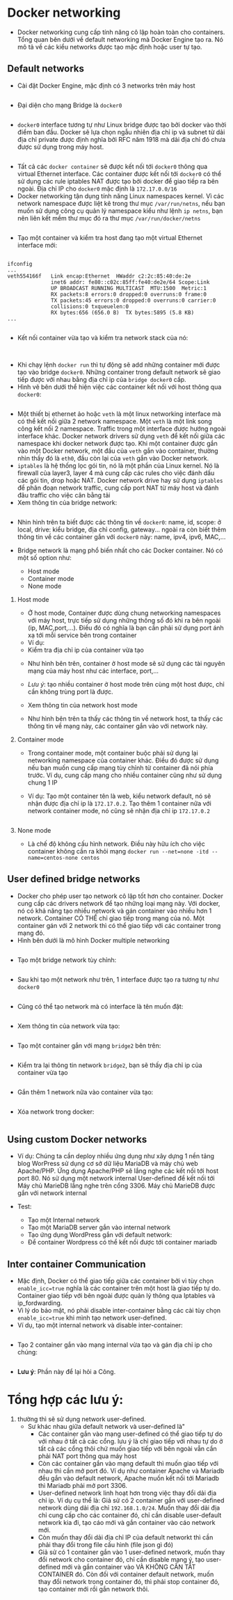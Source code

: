 # Docker networking
- Docker networking cung cấp tính năng cô lập hoàn toàn cho containers. Tổng quan bên dưới về default networking mà Docker Engine tạo ra. Nó mô tả về các kiểu networks được tạo mặc định hoặc user tự tạo.
## Default networks
- Cài đặt Docker Engine, mặc định có 3 networks trên máy host

<img src="">

- Đại diện cho mạng Bridge là `docker0`

<img src="">

- `docker0` interface tương tự như Linux bridge được tạo bởi docker vào thời điểm ban đầu. Docker sẽ lựa chọn ngẫu nhiên địa chỉ ip và subnet từ dải địa chỉ private được định nghĩa bởi RFC năm 1918 mà dải địa chỉ đó chưa được sử dụng trong máy host.

<img src="">

- Tất cả các `docker container` sẽ được kết nối tới `docker0` thông qua virtual Ethernet interface. Các container được kết nối tới `docker0` có thể sử dụng các rule iptables NAT được tạo bởi docker  để giao tiếp ra bên ngoài. Địa chỉ IP cho `docker0` mặc định là `172.17.0.0/16`
- Docker networking  tận dụng tính năng Linux namespaces kernel. Vì các network namespace được liệt kê trong thư mục `/var/run/netns`, nếu bạn muốn sử dụng công cụ quản lý namespace kiểu như lệnh `ip netns`, bạn nên liên kết mềm thư mục đó ra thư mục `/var/run/docker/netns`

<img src="">

- Tạo một container và kiểm tra host đang tạo một virtual Ethernet interface mới:

<img src="">

```
ifconfig
...
veth554166f	  Link encap:Ethernet  HWaddr c2:2c:85:40:de:2e  
			  inet6 addr: fe80::c02c:85ff:fe40:de2e/64 Scope:Link
			  UP BROADCAST RUNNING MULTICAST  MTU:1500  Metric:1
			  RX packets:8 errors:0 dropped:0 overruns:0 frame:0
			  TX packets:45 errors:0 dropped:0 overruns:0 carrier:0
			  collisions:0 txqueuelen:0 
			  RX bytes:656 (656.0 B)  TX bytes:5895 (5.8 KB)
...
```

<img src="">


- Kết nối container vừa tạo và kiểm tra network stack của nó:

<img src="">

<img src="">

- Khi chạy lệnh `docker run` thì tự động sẽ add những container mới được tạo vào bridge `docker0`. Những container trong default network sẽ giao tiếp được với nhau bằng địa chỉ ip của `bridge docker0` cấp.
- Hình vẽ bên dưới thể hiện việc các container kết nối với host thông qua `docker0`:

<img src="">

- Một thiết bị ethernet ảo hoặc `veth` là một linux networking interface mà có thể kết nối giữa 2 network namespace. Một `veth` là một link song công kết nối 2 namespace. Traffic trong một interface được hướng ngoài interface khác. Docker network drivers sử dụng `veth` để kết nối giữa các namespace khi docker network được tạo. Khi một container được gắn vào một Docker network, một đầu của `veth` gắn vào container, thường nhìn thấy đó là `eth0`, đầu còn lại của `veth` gắn vào Docker network.
- `iptables` là hệ thống lọc gói tin, nó là một phần của Linux kernel. Nó là firewall của layer3, layer 4 mà cung cấp các rules cho việc đánh dấu các gói tin, drop hoặc NAT. Docker network drive hay sử dụng `iptables` để phân đoạn network traffic, cung cấp port NAT từ máy host và đánh đâu traffic cho việc cân bằng tải
- Xem thông tin của bridge network:

<img src="">

- Nhìn hình trên ta biết được các thông tin về `docker0`: name, id, scope: ở local, drive: kiểu bridge, địa chỉ config, gateway... ngoài ra còn biết thêm  thông tin về các container gắn với `docker0` này: name, ipv4, ipv6, MAC,...

- Bridge network là mạng phổ biến nhất cho các Docker container. Nó có một số option như:
	- Host mode
	- Container mode
	- None mode
1. Host mode
	- Ở host mode, Container được dùng chung networking namespaces với máy host, trực tiếp sử dụng những thông số đó khi ra bên ngoài (ip, MAC,port,...). Điều đó có nghĩa là bạn cần phải sử dụng port ánh xạ tới mỗi service bên trong container
	- Ví dụ:

	<img src="">

	- Kiểm tra địa chỉ ip của container vừa tạo

	<img src="">

	- Như hình bên trên, container ở host mode sẽ sử dụng các tài nguyên mạng của máy host như các interface, port,...

	- *Lưu ý*: tạo nhiều container ở host mode trên cùng một host được, chỉ cần không trùng port là được.
	- Xem thông tin của network host mode

	<img src="">

	- Như hình bên trên ta thấy các thông tin về network host, ta thấy các thông tin về mạng này, các container gắn vào với network này.
2. Container mode
	- Trong container mode, một container buộc phải sử dụng lại networking namespace của container khác. Điều đó được sử dụng nếu bạn muốn cung cấp mạng tùy chỉnh từ container đã nói phía trước. Ví dụ, cung cấp mạng cho nhiều container cũng như sử dụng chung 1 IP
	
	- Ví dụ: Tạo một container tên là web, kiểu network default, nó sẽ nhận được địa chỉ ip là `172.17.0.2`. Tạo thêm 1 container nữa với network container mode, nó cũng sẽ nhận địa chỉ ip `172.17.0.2`
	
	<img src="">

3. None mode
	- Là chế độ không cấu hình network. Điều này hữu ích cho việc  container không cần ra khỏi mạng
	`docker run --net=none -itd --name=centos-none centos`

## User defined bridge networks
- Docker cho phép user tạo network cô lập tốt hơn cho container. Docker cung cấp các drivers network để tạo những loại mạng này. Với docker, nó có khả năng tạo nhiều network và gán container vào nhiều hơn 1 network. Container CÓ THỂ chỉ giao tiếp trong mạng của nó. Một container gán với 2 network thì có thể giao tiếp với các container trong mạng đó. 
- Hình bên dưới là mô hình Docker multiple networking

<img src="">

- Tạo một bridge network tùy chỉnh:

<img src="">

- Sau khi tạo một network như trên, 1 interface được tạo ra tương tự như `docker0`

<img src="">

- Cũng có thể tạo network mà có interface là tên muốn đặt:

<img src="">

- Xem thông tin của network vừa tạo:

<img src="">

- Tạo một container gắn với mạng `bridge2` bên trên:

<img src="">

- Kiểm tra lại thông tin network `bridge2`, bạn sẽ thấy địa chỉ ip của container vừa tạo

<img src="">


- Gắn thêm 1 network nữa vào container vừa tạo:

<img src="">

- Xóa network trong docker:

<img src="">

## Using custom Docker networks
- Ví dụ: Chúng ta cần deploy nhiều ứng dụng như xây dựng 1 nền tảng blog WorPress sử dụng cơ sở dữ liệu MariaDB và máy chủ web Apache/PHP. Ứng dụng Apache/PHP sẽ lắng nghe các kết nối tới host port 80. Nó sử dụng một network internal User-defined để kết nối tới Máy chủ MarieDB lắng nghe trên cổng 3306. Máy chủ MarieDB được gắn với network internal
- Test:
	- Tạo một Internal network
	
	<img src="">
	
	- Tạo một MariaDB server gắn vào internal network
	
	<img src="">
	
	- Tạo ứng dụng WordPress gắn với default network:
	
	<img src="">
	
	- Để container Wordpress có thể kết nối được tới container mariadb
	
	<img src="">
	
## Inter container Communication
- Mặc định, Docker có thể giao tiếp giữa các container bởi vì tùy chọn `enable_icc=true` nghĩa là các container trên một host là giao tiếp tự do. Container giao tiếp với bên ngoài được quản lý thông qua Iptables và ip_fordwarding.
- Vì lý do bảo mật, nó phải disable inter-container  bằng các cài tùy chọn `enable_icc=true`  khi mình tạo network user-defined.
- Ví dụ, tạo một internal network và disable inter-container:

<img src="">

- Tạo 2 container gắn vào mạng internal vừa tạo và gán địa chỉ ip cho chúng:

<img src="">

- **Lưu ý**: Phần này để lại hỏi a Công.



# Tổng hợp các lưu ý:
1. thường thì sẽ sử dụng network user-defined.
	- Sư khác nhau giữa default network và user-defined là"
		- Các container gắn vào mạng user-defined có thể giao tiếp tự do với nhau ở tất cả các cổng. lưu ý là chỉ giao tiếp với nhau tự do ở tất cả các cổng thôi chứ muốn giao tiếp với bên ngoài vẫn cần phải NAT port thông qua máy host
		- Còn các container gắn vào mạng default thì muốn giao tiếp với nhau thì cần mở port đó. Ví dụ như container Apache và Mariadb đều gắn vào default network, Apache muốn kết nối tới Mariadb thì Mariadb phải mở port 3306.
		- User-defined network linh hoạt hơn trong việc thay đổi dải địa chỉ ip. Ví dụ cụ thể là: Giả sử có 2 container gắn với user-defined network dùng dải địa chỉ `192.168.1.0/24`. Muốn thay đổi dải địa chỉ cung cấp cho các container đó, chỉ cần disable user-default network kia đi, tạo cáo mới và gắn container vào cáo network mới.
		- Còn muốn thay đổi dải địa chỉ IP của default networkt thì cần phải thay đổi trong file cấu hình (file json gì đó)
		- Giả sử có 1 container gắn vào 1 user-defined network, muốn thay đổi network cho container đó, chỉ cần disable mạng ý, tạo user-defined mới và gắn container vào VÀ KHÔNG CẦN TẮT CONTAINER đó. Còn đối với container default network, muốn thay đổi network trong container đó, thì phải stop container đó, tạo container mới rồi gắn network thôi.
		
		




	
	
	
		
		
			
		